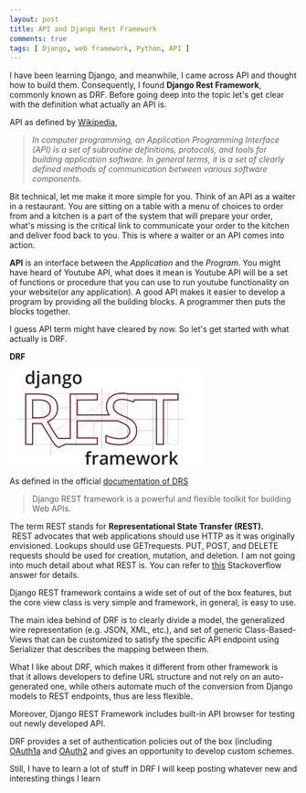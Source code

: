 ```yaml
---
layout: post
title: API and Django Rest Framework
comments: true
tags: [ Django, web framework, Python, API ]
---
```


I have been learning Django, and meanwhile, I came across API and thought how to build them. Consequently, I found **Django Rest Framework**, commonly known as DRF. Before going deep into the topic let's get clear with the definition what actually an API is.

API as defined by [Wikipedia](https://en.wikipedia.org/wiki/Application_programming_interface),

> _In computer programming, an Application Programming Interface (API) is a set of subroutine definitions, protocols, and tools for building application software. In general terms, it is a set of clearly defined methods of communication between various software components._

Bit technical, let me make it more simple for you. Think of an API as a waiter in a restaurant. You are sitting on a table with a menu of choices to order from and a kitchen is a part of the system that will prepare your order, what's missing is the critical link to communicate your order to the kitchen and deliver food back to you. This is where a waiter or an API comes into action.

**API** is an interface between the _Application_ and the _Program_. You might have heard of Youtube API, what does it mean is Youtube API will be a set of functions or procedure that you can use to run youtube functionality on your website(or any application). A good API makes it easier to develop a program by providing all the building blocks. A programmer then puts the blocks together.

I guess API term might have cleared by now. So let's get started with what actually is DRF.

**DRF**

![](/public/DRF.png)

As defined in the official [documentation of DRS](http://www.django-rest-framework.org/)

> Django REST framework is a powerful and flexible toolkit for building Web APIs.

The term REST stands for **Representational State Transfer (REST).**  REST advocates that web applications should use HTTP as it was originally envisioned. Lookups should use GETrequests. PUT, POST, and DELETE requests should be used for creation, mutation, and deletion. I am not going into much detail about what REST is. You can refer to [this](https://stackoverflow.com/a/671132/6446166) Stackoverflow answer for details.


Django REST framework contains a wide set of out of the box features, but the core view class is very simple and framework, in general, is easy to use.


The main idea behind of DRF is to clearly divide a model, the generalized wire representation (e.g. JSON, XML, etc.), and set of generic Class-Based-Views that can be customized to satisfy the specific API endpoint using Serializer that describes the mapping between them.


What I like about DRF, which makes it different from other framework is that it allows developers to define URL structure and not rely on an auto-generated one, while others automate much of the conversion from Django models to REST endpoints, thus are less flexible.


Moreover, Django REST Framework includes built-in API browser for testing out newly developed API.


DRF provides a set of authentication policies out of the box (including [OAuth1a](http://www.django-rest-framework.org/api-guide/authentication#oauthauthentication) and [OAuth2](http://www.django-rest-framework.org/api-guide/authentication#oauth2authentication) and gives an opportunity to develop custom schemes.


Still, I have to learn a lot of stuff in DRF I will keep posting whatever new and interesting things I learn  
